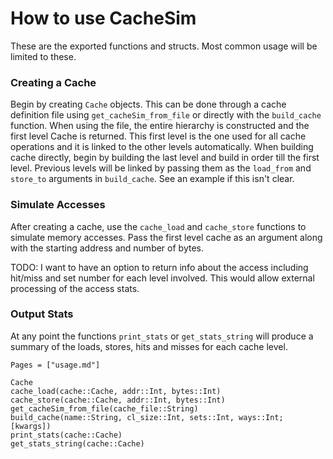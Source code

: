 # How to use CacheSim

These are the exported functions and structs. Most common usage will be limited to these.

### Creating a Cache

Begin by creating `Cache` objects. This can be done through a cache definition file using `get_cacheSim_from_file` or directly with the `build_cache` function. When using the file, the entire hierarchy is constructed and the first level Cache is returned. This first level is the one used for all cache operations and it is linked to the other levels automatically. When building cache directly, begin by building the last level and build in order till the first level. Previous levels will be linked by passing them as the `load_from` and `store_to` arguments in `build_cache`. See an example if this isn't clear.

### Simulate Accesses

After creating a cache, use the `cache_load` and `cache_store` functions to simulate memory accesses. Pass the first level cache as an argument along with the starting address and number of bytes.

TODO: I want to have an option to return info about the access including hit/miss and set number for each level involved. This would allow external processing of the access stats.

### Output Stats

At any point the functions `print_stats` or `get_stats_string` will produce a summary of the loads, stores, hits and misses for each cache level.

```@index
Pages = ["usage.md"]
```

```@docs
Cache
cache_load(cache::Cache, addr::Int, bytes::Int)
cache_store(cache::Cache, addr::Int, bytes::Int)
get_cacheSim_from_file(cache_file::String)
build_cache(name::String, cl_size::Int, sets::Int, ways::Int; [kwargs])
print_stats(cache::Cache)
get_stats_string(cache::Cache)
```
